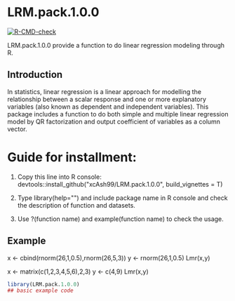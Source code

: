
# LRM.pack.1.0.0

<!-- badges: start -->
[![R-CMD-check](https://github.com/xcAsh99/LRM.pack.1.0.0/actions/workflows/R-CMD-check.yaml/badge.svg)](https://github.com/xcAsh99/LRM.pack.1.0.0/actions/workflows/R-CMD-check.yaml)
<!-- badges: end -->

LRM.pack.1.0.0 provide a function to do linear regression modeling through R.

## Introduction
In statistics, linear regression is a linear approach for modelling the relationship
between a scalar response and one or more explanatory variables (also known as dependent 
and independent variables). This package includes a function to do both simple and multiple
linear regression model by QR factorization and output coefficient of variables as a column
vector. 

# Guide for installment:

1. Copy this line into R console:
devtools::install_github("xcAsh99/LRM.pack.1.0.0", build_vignettes = T)

2. Type library(help="") and include package name in R console and check the description of
function and datasets.

3. Use ?(function name) and example(function name) to check the usage.


## Example

x <- cbind(rnorm(26,1,0.5),rnorm(26,5,3))
y <- rnorm(26,1,0.5)
Lmr(x,y)

x <- matrix(c(1,2,3,4,5,6),2,3)
y <- c(4,9)
Lmr(x,y)


``` r
library(LRM.pack.1.0.0)
## basic example code
```

